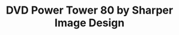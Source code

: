 ---
ee_id: '4150'
site: '1'
type: '2'
url: 2014-060-dvd-power-tower-80-by-sharper-image-design
title: DVD Power Tower 80 by Sharper Image Design
year: '2014'
display_year: '2014'
medium: DVD rack, Dvd's
dims:
pitch: "​DVD rack with crap DVD’s…."
ps:
live_url:
related:
youtube:
related_code:
imgs: dvd-rack-2014-060-detail-full-01-database-ih.jpg
subheading:
download:
add_credit:
add_credits:
commission:
layout: things-i-made
---